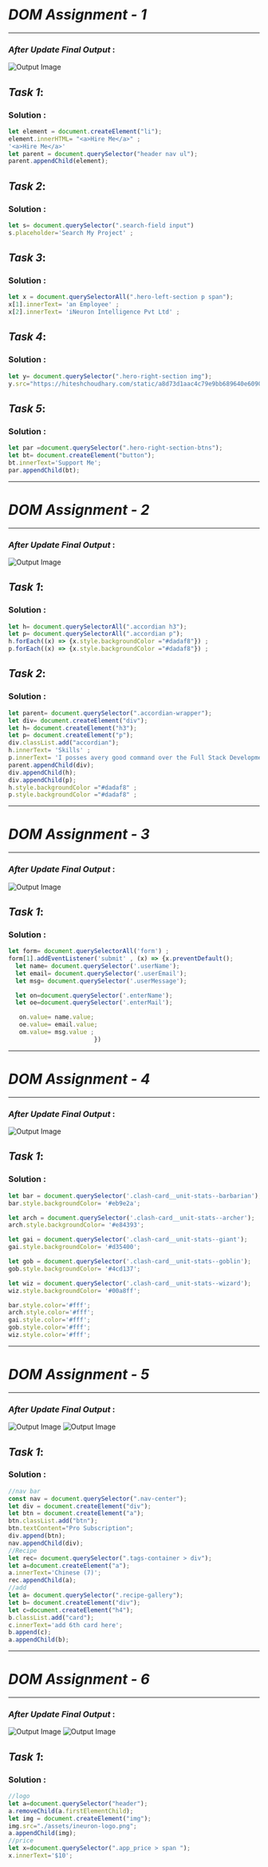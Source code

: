 # _DOM Assignment - 1_

___
### _After Update Final Output_ :

![Output Image](./DOM%20Assignment%202.0%201%2C2%2C3/firstAssignmentImage/full-opt.png)

## _Task 1_:

### **Solution :**
```JavaScript
let element = document.createElement("li");
element.innerHTML= "<a>Hire Me</a>" ;
'<a>Hire Me</a>'
let parent = document.querySelector("header nav ul");
parent.appendChild(element); 
```



## _Task 2_:

### **Solution :**
```JavaScript
let s= document.querySelector(".search-field input")
s.placeholder='Search My Project' ;
```


## _Task 3_:

### **Solution :**
```JavaScript
let x = document.querySelectorAll(".hero-left-section p span");
x[1].innerText= 'an Employee' ;
x[2].innerText= 'iNeuron Intelligence Pvt Ltd' ;
```


## _Task 4_:

### **Solution :**
```JavaScript
let y= document.querySelector(".hero-right-section img");
y.src="https://hiteshchoudhary.com/static/a8d73d1aac4c79e9bb689640e6090367/2eaab/person-image.jpg";
```

## _Task 5_:

### **Solution :**
```JavaScript
let par =document.querySelector(".hero-right-section-btns");
let bt= document.createElement("button");
bt.innerText='Support Me';
par.appendChild(bt);
```
---



# _DOM Assignment - 2_

___
### _After Update Final Output_ :

![Output Image]()


## _Task 1_:

### **Solution :**
```JavaScript
let h= document.querySelectorAll(".accordian h3");
let p= document.querySelectorAll(".accordian p");
h.forEach((x) => {x.style.backgroundColor ="#dadaf8"}) ;
p.forEach((x) => {x.style.backgroundColor ="#dadaf8"}) ;
```


## _Task 2_:

### **Solution :**
```JavaScript
let parent= document.querySelector(".accordian-wrapper");
let div= document.createElement("div");
let h= document.createElement("h3");
let p= document.createElement("p");
div.classList.add("accordian");
h.innerText= 'Skills' ;
p.innerText= 'I posses avery good command over the Full Stack Development technologies like MERN which can be see in my work over the Github' ;
parent.appendChild(div);
div.appendChild(h);
div.appendChild(p);
h.style.backgroundColor ="#dadaf8" ;
p.style.backgroundColor ="#dadaf8" ;
```


----

# _DOM Assignment - 3_

___
### _After Update Final Output_ :

![Output Image](./thirdAssignmentImage/Screenshot%202023-01-31%20113936.png)

## _Task 1_:

### **Solution :**
```JavaScript
let form= document.querySelectorAll('form') ;
form[1].addEventListener('submit' , (x) => {x.preventDefault();
  let name= document.querySelector('.userName');
  let email= document.querySelector('.userEmail');
  let msg= document.querySelector('.userMessage');

  let on=document.querySelector('.enterName');
  let oe=document.querySelector('.enterMail');                              let om= document.querySelector('.enterMessage');

   on.value= name.value;                                         
   oe.value= email.value;
   om.value= msg.value ;
                        })
```




----

# _DOM Assignment - 4_

___
### _After Update Final Output_ :

![Output Image]()

## _Task 1_:

### **Solution :**
```JavaScript
let bar = document.querySelector('.clash-card__unit-stats--barbarian');
bar.style.backgroundColor= '#eb9e2a';

let arch = document.querySelector('.clash-card__unit-stats--archer');
arch.style.backgroundColor= '#e84393';

let gai = document.querySelector('.clash-card__unit-stats--giant');
gai.style.backgroundColor= '#d35400';

let gob = document.querySelector('.clash-card__unit-stats--goblin');
gob.style.backgroundColor= '#4cd137';

let wiz = document.querySelector('.clash-card__unit-stats--wizard');
wiz.style.backgroundColor= '#00a8ff';

bar.style.color='#fff';
arch.style.color='#fff';
gai.style.color='#fff';
gob.style.color='#fff';
wiz.style.color='#fff';

```


----

# _DOM Assignment - 5_

___
### _After Update Final Output_ :

![Output Image](./05_DOM%20Project/05_DOM%20Project/Output/Screenshot%201.png)
![Output Image](./05_DOM%20Project/05_DOM%20Project/Output/Screenshot%202.png)

## _Task 1_:

### **Solution :**
```JavaScript
//nav bar
const nav = document.querySelector(".nav-center");
let div = document.createElement("div");
let btn = document.createElement("a");
btn.classList.add("btn");
btn.textContent="Pro Subscription";
div.append(btn);
nav.appendChild(div);
//Recipe 
let rec= document.querySelector(".tags-container > div");
let a=document.createElement("a");
a.innerText='Chinese (7)';
rec.appendChild(a);
//add
let a= document.querySelector(".recipe-gallery");
let b= document.createElement("div");
let c=document.createElement("h4");
b.classList.add("card");
c.innerText='add 6th card here';
b.append(c);
a.appendChild(b);
```

----

# _DOM Assignment - 6_

___
### _After Update Final Output_ :

![Output Image](./06_DOM%20Project/06_DOM%20Project/assets/Screenshot%203.png)
![Output Image](./06_DOM%20Project/06_DOM%20Project/assets/Screenshot%204.png)

## _Task 1_:

### **Solution :**
```JavaScript
//logo
let a=document.querySelector("header");
a.removeChild(a.firstElementChild);
let img = document.createElement("img");
img.src="./assets/ineuron-logo.png";
a.appendChild(img);
//price
let x=document.querySelector(".app_price > span ");
x.innerText='$10';
```





